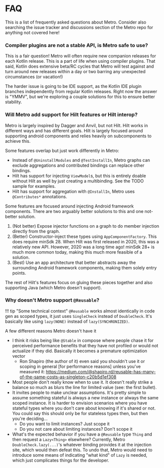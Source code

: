 # FAQ

This is a list of frequently asked questions about Metro. Consider also searching the issue tracker and discussions section of the Metro repo for anything not covered here!

### **Compiler plugins are not a stable API, is Metro safe to use?**

This is a fair question! Metro will often require new companion releases for each Kotlin release. This is a part of life when using compiler plugins. That said, Kotlin does extensive beta/RC cycles that Metro will test against and turn around new releases within a day or two barring any unexpected circumstances (or vacation!)

The harder issue is going to be IDE support, as the Kotlin IDE plugin branches independently from regular Kotlin releases. Right now the answer is "YMMV", but we're exploring a couple solutions for this to ensure better stability.

### **Will Metro add support for Hilt features or Hilt interop?**

Metro is largely inspired by Dagger and Anvil, but not Hilt. Hilt works in different ways and has different goals. Hilt is largely focused around supporting android components and relies heavily on subcomponents to achieve this.

Some features overlap but just work differently in Metro:

- Instead of `@UninstallModules` and `@TestInstallIn`, Metro graphs can exclude aggregations and contributed bindings can replace other bindings.
- Hilt has support for injecting `ViewModel`s, but this is entirely doable without Hilt as well by just creating a multibinding. See the TODO sample for examples.
- Hilt has support for aggregation with `@InstallIn`, Metro uses `@Contributes*` annotations.

Some features are focused around injecting Android framework components. There are two arguably better solutions to this and one not-better solution.

1. (Not better) Expose injector functions on a graph to do member injection directly from the graph.
2. (Better) Constructor-inject these types using `AppComponentFactory`. This does require minSdk 28. When Hilt was first released in 2020, this was a relatively new API. However, 2020 was a long time ago! minSdk 28+ is much more common today, making this much more feasible of a solution.
3. (Best) Use an app architecture that better abstracts away the surrounding Android framework components, making them solely entry points.

The rest of Hilt's features focus on gluing these pieces together and also supporting Java (which Metro doesn't support).

### **Why doesn't Metro support `@Reusable`?**

!!! tip "Some technical context"
    `@Reusable` works almost identically in code gen as scoped types, it just uses `SingleCheck` instead of `DoubleCheck`. It's basically like using `lazy(NONE)` instead of `lazy(SYNCHRONIZED)`.

A few different reasons Metro doesn't have it

- I think it risks being like `@Stable` in compose where people chase it for perceived performance benefits that they have not profiled or would not actualize if they did. Basically it becomes a premature optimization vector
    - Ron Shapiro (the author of it) even said you shouldn't use it or scoping in general [for performance reasons] unless you've measured it: https://medium.com/@shapiro.rd/reusable-has-many-of-the-same-costs-as-singleton-c20b5d1ef308
- Most people don't really know when to use it. It doesn't really strike a balance so much as blurs the line for limited value (see: the first bullet).
- It invites people to make unclear assumptions. It's pretty simple to assume something stateful is always a new instance or always the same scoped instance. It is harder to envision scenarios where you have stateful types where you don't care about knowing if it's shared or not. You could say this should only be for stateless types then, but then you're deciding...
    - Do you want to limit instances? Just scope it
    - Do you not care about limiting instances? Don't scope it
- What's the expected behavior if you have a `@Reusable` type `Thing` and then request a `Lazy<Thing>` elsewhere? Currently, Metro `DoubleCheck.lazy(...)`'s whatever binding provides it at the injection site, which would then defeat this. To undo that, Metro would need to introduce some means of indicating "what kind" of `Lazy` is needed, which just complicates things for the developer.